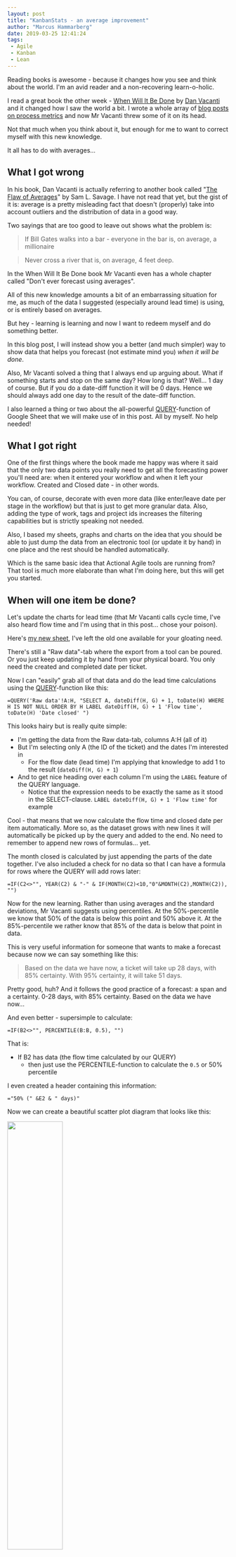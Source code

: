 ```yaml
---
layout: post
title: "KanbanStats - an average improvement"
author: "Marcus Hammarberg"
date: 2019-03-25 12:41:24
tags:
 - Agile
 - Kanban
 - Lean
---
```


Reading books is awesome - because it changes how you see and think about the world. I'm an avid reader and a non-recovering learn-o-holic. 

I read a great book the other week - [When Will It Be Done](https://leanpub.com/whenwillitbedone) by [Dan Vacanti](https://twitter.com/danvacanti) and it changed how I saw the world a bit. I wrote a whole array of [blog posts on process metrics](http://www.marcusoft.net/2019/01/kanbanstats-simplify-process-stats-get-started.html) and now Mr Vacanti threw some of it on its head. 

Not that much when you think about it, but enough for me to want to correct myself with this new knowledge. 

It all has to do with averages...

<a name='more'></a>

## What I got wrong

In his book, Dan Vacanti is actually referring to another book called "[The Flaw of Averages](https://www.amazon.com/Flaw-Averages-Underestimate-Risk-Uncertainty-ebook/dp/B0096CT4VY)" by Sam L. Savage. I have not read that yet, but the gist of it is: average is a pretty misleading fact that doesn't (properly) take into account outliers and the distribution of data in a good way. 

Two sayings that are too good to leave out shows what the problem is:

> If Bill Gates walks into a bar - everyone in the bar is, on average, a millionaire

> Never cross a river that is, on average, 4 feet deep.

In the When Will It Be Done book Mr Vacanti even has a whole chapter called "Don't ever forecast using averages". 

All of this new knowledge amounts a bit of an embarrassing situation for me, as much of the data I suggested (especially around lead time) is using, or is entirely based on averages. 

But hey - learning is learning and now I want to redeem myself and do something better. 

In this blog post, I will instead show you a better (and much simpler) way to show data that helps you forecast (not estimate mind you) *when it will be done*. 



Also, Mr Vacanti solved a thing that I always end up arguing about. What if something starts and stop on the same day? How long is that? Well… 1 day of course. But if you do a date-diff function it will be 0 days. Hence we should always add one day to the result of the date-diff function.



I also learned a thing or two about the all-powerful [QUERY](https://support.google.com/docs/answer/3093343?hl=en&authuser=0)-function of Google Sheet that we will make use of in this post. All by myself. No help needed!

## What I got right

One of the first things where the book made me happy was where it said that the only two data points you really need to get all the forecasting power you'll need are: when it entered your workflow and when it left your workflow. Created and Closed date - in other words. 

You can, of course, decorate with even more data (like enter/leave date per stage in the workflow) but that is just to get more granular data. Also, adding the type of work, tags and project ids increases the filtering capabilities but is strictly speaking not needed. 

Also, I based my sheets, graphs and charts on the idea that you should be able to just dump the data from an electronic tool (or update it by hand) in one place and the rest should be handled automatically. 

Which is the same basic idea that Actional Agile tools are running from? That tool is much more elaborate than what I'm doing here, but this will get you started.

## When will one item be done?

Let's update the charts for lead time (that Mr Vacanti calls cycle time, I've also heard flow time and I'm using that in this post… chose your poison). 

Here's [my new sheet](https://docs.google.com/spreadsheets/d/1lmlelcMdvo1SvQ0JZXraGYQxnZ5TNZ5qxUj5CapJn40/edit?usp=sharing), I've left the old one available for your gloating need.

There's still a "Raw data"-tab where the export from a tool can be poured. Or you just keep updating it by hand from your physical board. You only need the created and completed date per ticket. 

Now I can "easily" grab all of that data and do the lead time calculations using the [QUERY](https://support.google.com/docs/answer/3093343?hl=en&authuser=0)-function like this:

```
=QUERY('Raw data'!A:H, "SELECT A, dateDiff(H, G) + 1, toDate(H) WHERE H IS NOT NULL ORDER BY H LABEL dateDiff(H, G) + 1 'Flow time', toDate(H) 'Date closed' ")
```

This looks hairy but is really quite simple:

* I'm getting the data from the Raw data-tab, columns A:H (all of it)
* But I'm selecting only A (the ID of the ticket) and the dates I'm interested in
  * For the flow date (lead time) I'm applying that knowledge to add 1 to the result (`dateDiff(H, G) + 1`)
* And to get nice heading over each column I'm using the `LABEL` feature of the QUERY language.
  * Notice that the expression needs to be exactly the same as it stood in the SELECT-clause. `LABEL dateDiff(H, G) + 1 'Flow time'` for example

Cool - that means that we now calculate the flow time and closed date per item automatically. More so, as the dataset grows with new lines it will automatically be picked up by the query and added to the end. No need to remember to append new rows of formulas… yet. 



The month closed is calculated by just appending the parts of the date together. I've also included a check for no data so that I can have a formula for rows where the QUERY will add rows later:

```
=IF(C2<>"", YEAR(C2) & "-" & IF(MONTH(C2)<10,"0"&MONTH(C2),MONTH(C2)), "")
```



Now for the new learning. Rather than using averages and the standard deviations, Mr Vacanti suggests using percentiles. At the 50%-percentile we know that 50% of the data is below this point and 50% above it. At the 85%-percentile we rather know that 85% of the data is below that point in data. 

This is very useful information for someone that wants to make a forecast because now we can say something like this:

> Based on the data we have now, a ticket will take up 28 days, with 85% certainty. With 95% certainty, it will take 51 days. 

Pretty good, huh? And it follows the good practice of a forecast: a span and a certainty. 0-28 days, with 85% certainty. Based on the data we have now...

And even better - supersimple to calculate: 

```
=IF(B2<>"", PERCENTILE(B:B, 0.5), "")
```

That is:

* If B2 has data (the flow time calculated by our QUERY)
  * then just use the PERCENTILE-function to calculate the `0.5` or 50% percentile

I even created a header containing this information:

```
="50% (" &E2 & " days)" 
```

Now we can create a beautiful scatter plot diagram that looks like this: 

<img src="/img/FlowTimeScatterPlotPercentiles.png" style="width:50%" />

I had to do some chart hacking to get this to work:

* It's based on a "Smooth line chart" containing all the information needed
* To make the flow time into scatter dots I set the point size for each data point to 7px and set the line thickness to 0px
* Notice that the heading that we created now makes sense in the legend where we can see the number of days for each percentile

### A new diagram - histogram for flow time

In the When Will It Be Done book, Mr Vacanti put me onto a new type of diagram, a histogram for flow time. It's basically just plotting out how many items has a certain lead time (in groups). 

Easier to talk about if you've seen it:

<img src="/img/HistorgramFlowTime.png" style="width:50%" />

A few things to note here:

This curve that you see - it's like that for most knowledge work. It's not a normal, bell-curve distribution of flow time data. This is yet another thing to notice about how hard it is to estimate (before you start) knowledge work. 

Most things go pretty fast, and a small selected few take a very long time to complete. You will not know on beforehand which is which. You can try to break them down into smaller *right-sized* pieces will make your errors smaller but it will still follow this curve. 

Second, if the charts in Google Sheet were better we could have plotted in the percentiles in this chart too. It would have been a nice vertical line for the 50%-percentile just at the start of the second bar and another for the 85%-line at the fourth bar. This would have emphasized the problem with averages and the benefits of using percentiles even more. 

## When will the complete backlog be done

This is a big aha-moment for me. Because taking the average flow time and multiplying it with the number of items in the backlog feels … dirty now. 

There are ways, but its way beyond the scope of this post and my Google Sheet skills. The way to do this is to run a [Monte Carlo simulation](https://en.wikipedia.org/wiki/Monte_Carlo_method) which basically simulates many (MANY 10k, 20k simulations for example) potential outcomes, based on the data you supply to the simulation. 

I understand it like this: the data you have now is just one outcome based on theoretical never-ending. What if we played out 10000 potential futures based on data we have today.  

It then gives you a forecasted percentage and ends up in you being able to say: 

> With 80% certainty 50 items will take between 20 and 54 days to complete

This is awesome but not something that I've tried to accomplish here. 

## The rest of the diagrams

I have not changed a lot about the rest of the diagram, but I have refrained from using averages. 

This is just from the top of my head, but since throughput is tracking the number of completed items we wanted the percentile to be opposite. If we with 95% certainty want to say how many items we complete per Month, for example, we need to get the 5% percentile. I think.

Now my throughput reporting looks like this:

```
                        Total    S    M    L
50% percentile / month    29        15    5    9
85% percentile / month    13        9    1    2
95% percentile / month    6        4    0    1
50% percentile / week    11        6    2    2
85% percentile / week    2        0    0    1
95% percentile / week    1        0    0    0
```

Which means that we could now say stuff like: 

> Based on the current data the team will complete at least 29 items per month, with 50% certainty
>
> With 85% certainty we will complete 13 items or less. 9 small. 

There no data for some of these numbers to be complete, for example, the 5%-percentile of the weekly throughput is 0… which feels ominous but is probably correct, based on the data. 

### New charts

I've added a very simple Blockers-tracker. It tracks how much time, of the total flow time that an item spent blocked. I don't mention this much here because this is some data that is not easily obtainable… relatively speaking. 

You need to track how many days each item has been blocked or not, so it's not hard by any stretch but can be cumbersome. I use dots on the stickies and just count those at the end. 

It produces a chart that looks like this

<img src="/img/TimeSpentInBlockagePerItem.png" style="width:50%" />

This is a very useful thing to do a root cause analysis to solve real flow problems.

## Summary

I [hope this sheet](https://docs.google.com/spreadsheets/d/1lmlelcMdvo1SvQ0JZXraGYQxnZ5TNZ5qxUj5CapJn40/edit#gid=1896547007) can be useful to you. If you want to make changes, make a copy to your own Google drive and go crazy. Please let me know if you fix any fatal flaws in it. 

Stop using averages. Use percentiles instead.

Stop estimating. Forecast based on data instead. Update the forecasts as you get more data. 

